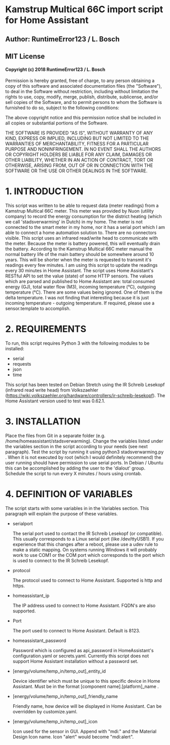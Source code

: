 # Kamstrup Multical 66C import script for Home Assistant
## Author: RuntimeError123 / L. Bosch
## MIT License
#### Copyright (c) 2018 RuntimeError123 / L. Bosch
Permission is hereby granted, free of charge, to any person obtaining a copy
of this software and associated documentation files (the "Software"), to deal
in the Software without restriction, including without limitation the rights
to use, copy, modify, merge, publish, distribute, sublicense, and/or sell
copies of the Software, and to permit persons to whom the Software is
furnished to do so, subject to the following conditions:

The above copyright notice and this permission notice shall be included in all
copies or substantial portions of the Software.

THE SOFTWARE IS PROVIDED "AS IS", WITHOUT WARRANTY OF ANY KIND, EXPRESS OR
IMPLIED, INCLUDING BUT NOT LIMITED TO THE WARRANTIES OF MERCHANTABILITY,
FITNESS FOR A PARTICULAR PURPOSE AND NONINFRINGEMENT. IN NO EVENT SHALL THE
AUTHORS OR COPYRIGHT HOLDERS BE LIABLE FOR ANY CLAIM, DAMAGES OR OTHER
LIABILITY, WHETHER IN AN ACTION OF CONTRACT, TORT OR OTHERWISE, ARISING FROM,
OUT OF OR IN CONNECTION WITH THE SOFTWARE OR THE USE OR OTHER DEALINGS IN THE
SOFTWARE.

# 1. INTRODUCTION
This script was written to be able to request data (meter readings) from a
Kamstrup Multical 66C meter. This meter was provided by Nuon (utility company)
to record the energy consumption for the district heating (which we call
'stadsverwarming' in Dutch) in my home. The meter is not connected to the smart
meter in my home, nor it has a serial port which I am able to connect a home
automation solution to. There are no connectors visible. This script uses an
infrared read/write head to communicate with the meter. Because the meter is
battery powered, this will eventually drain the battery. According to the
Kamstrup Multical 66C meter manual the normal battery life of the main battery
should be somewhere around 10 years. This will be shorter when the meter is
requested to transmit it's readings every few minutes. I am using this script
to update the readings every 30 minutes in Home Assistant. The script uses Home
Assistant's RESTful API to set the value (state) of some HTTP sensors. The
values which are parsed and published to Home Assistant are: total consumed
energy (GJ), total water flow (M3), incoming temperature (°C), outgoing
temperature (°C). There are some values being ignored. One of them is the delta
temperature. I was not finding that interesting because it is just incoming
temperature - outgoing temperature. If required, please use a sensor.template
to accomplish.

# 2. REQUIREMENTS
To run, this script requires Python 3 with the following modules to be
installed:
- serial
- requests
- json
- time

This script has been tested on Debian Stretch using the IR Schreib Lesekopf
(infrared read write head) from Volkszaehler
(https://wiki.volkszaehler.org/hardware/controllers/ir-schreib-lesekopf).
The Home Assistant version used to test was 0.62.1.

# 3. INSTALLATION
Place the files from Git in a separate folder (e.g.
/home/homeassistant/stadsverwarming). Change the variables listed under the
variables section in the script according to your needs (see next paragraph).
Test the script by running it using python3 stadsverwarming.py . When it is not
executed by root (which I would definitely recommend) the user running should
have permission to use serial ports. In Debian / Ubuntu this can be
accomplished by adding the user to the 'dialout' group. Schedule the script to
run every X minutes / hours using crontab.

# 4. DEFINITION OF VARIABLES
The script starts with some variables in in the Variables section. This
paragraph will explain the purpose of these variables.
- serialport

	The serial port used to contact the IR Schreib Lesekopf (or compatible).
	This usually corresponds to a Linux serial port (like /dev/ttyUSB1). If you
	experience that this changes after a reboot, please use a udev rule to make
	a static mapping. On systems running Windows it will probably work to use
	COM1 or the COM port which corresponds to the port which is used to connect
	to the IR Schreib Lesekopf.

- protocol

	The protocol used to connect to Home Assistant. Supported is http and
	https.

- homeassistant_ip

	The IP address used to connect to Home Assistant. FQDN's are also
	supported.

- Port

	The port used to connect to Home Assistant. Default is 8123.

- homeassistant_password

	Password which is configured as api_password in HomeAssistant's
	configuration.yaml or secrets.yaml. Currently this script does not support
	Home Assistant installation without a password set.

- [energy/volume/temp_in/temp_out]\_entity_id

  Device identifier which must be unique to this specific device in Home
	Assistant. Must be in the format [component name].[platform]\_name .

- [energy/volume/temp_in/temp_out]\_friendly\_name

	Friendly name, how device will be displayed in Home Assistant. Can be
	overridden by customize.yaml.

- [energy/volume/temp_in/temp_out]\_icon

	Icon used for the sensor in GUI. Append with "mdi:" and the Material Design
	Icon name. Icon "alert" would become "mdi:alert".
